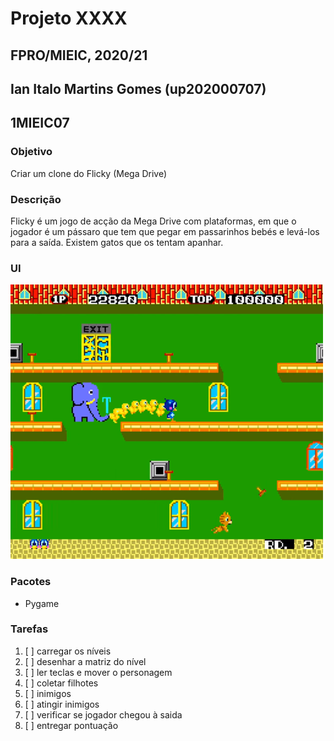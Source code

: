 # Projeto XXXX
## FPRO/MIEIC, 2020/21
## Ian Italo Martins Gomes (up202000707)
## 1MIEIC07

### Objetivo

Criar um clone do Flicky (Mega Drive)

### Descrição

Flicky é um jogo de acção da Mega Drive com plataformas, em que o jogador é um pássaro que tem que pegar em passarinhos bebés e levá-los para a saída. Existem gatos que os tentam apanhar.

### UI

![UI](ui.png)

### Pacotes

- Pygame

### Tarefas

1. [ ] carregar os níveis
1. [ ] desenhar a matriz do nível
1. [ ] ler teclas e mover o personagem
1. [ ] coletar filhotes
1. [ ] inimigos
1. [ ] atingir inimigos 
1. [ ] verificar se jogador chegou à saida
1. [ ] entregar pontuação
